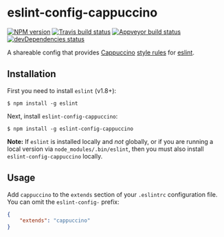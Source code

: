 eslint-config-cappuccino
========================

[![NPM version][npm-image]][npm-url]
[![Travis build status][travis-image]][travis-url]
[![Appveyor build status][appveyor-image]][appveyor-url]
[![devDependencies status][dev-dependencies-image]][dev-dependencies-url]

A shareable config that provides [Cappuccino][] [style rules][style-rules] for [eslint](http://eslint.org).


## Installation

First you need to install `eslint` (v1.8+):

```
$ npm install -g eslint
```

Next, install `eslint-config-cappuccino`:

```
$ npm install -g eslint-config-cappuccino
```

**Note:** If `eslint` is installed locally and *not* globally, or if you are running a local version via `node_modules/.bin/eslint`, then you must also install `eslint-config-cappuccino` locally.


## Usage

Add `cappuccino` to the `extends` section of your `.eslintrc` configuration file. You can omit the `eslint-config-` prefix:

```json
{
    "extends": "cappuccino"
}
```

[Cappuccino]: http://cappuccino.org
[style-rules]: https://github.com/cappuccino/cappuccino/blob/master/CONTRIBUTING.md#cappuccino-coding-style-guidelines

[npm-image]: http://img.shields.io/npm/v/eslint-config-cappuccino.svg?style=flat
[npm-url]: https://npmjs.org/package/eslint-config-cappuccino

[travis-image]: https://travis-ci.org/cappuccino/eslint-config-cappuccino.svg?branch=master
[travis-url]: https://travis-ci.org/cappuccino/eslint-config-cappuccino

[appveyor-image]: https://ci.appveyor.com/api/projects/status/7dd45pxivdgdc473?svg=true
[appveyor-url]: https://ci.appveyor.com/project/aparajita/eslint-config-cappuccino

[dev-dependencies-image]: https://gemnasium.com/cappuccino/eslint-config-cappuccino.svg
[dev-dependencies-url]: https://gemnasium.com/cappuccino/eslint-config-cappuccino#development-dependencies
